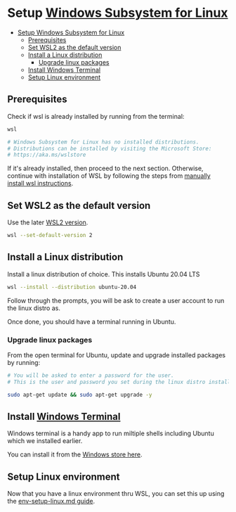 # Setup [Windows Subsystem for Linux](https://docs.microsoft.com/en-us/windows/wsl/about)

- [Setup Windows Subsystem for Linux](#setup-windows-subsystem-for-linux)
  - [Prerequisites](#prerequisites)
  - [Set WSL2 as the default version](#set-wsl2-as-the-default-version)
  - [Install a Linux distribution](#install-a-linux-distribution)
    - [Upgrade linux packages](#upgrade-linux-packages)
  - [Install Windows Terminal](#install-windows-terminal)
  - [Setup Linux environment](#setup-linux-environment)

## Prerequisites

Check if wsl is already installed by running from the terminal:

```bash
wsl

# Windows Subsystem for Linux has no installed distributions.
# Distributions can be installed by visiting the Microsoft Store:
# https://aka.ms/wslstore
```

If it's already installed, then proceed to the next section. Otherwise, continue with installation of WSL by following the steps from [manually install wsl instructions](https://docs.microsoft.com/en-us/windows/wsl/install-manual).

## Set WSL2 as the default version

Use the later [WSL2 version](https://aka.ms/wsl2).

```bash
wsl --set-default-version 2
```

## Install a Linux distribution

Install a linux distribution of choice. This installs Ubuntu 20.04 LTS

```bash
wsl --install --distribution ubuntu-20.04
```

Follow through the prompts, you will be ask to create a user account to run the linux distro as.

Once done, you should have a terminal running in Ubuntu.

### Upgrade linux packages

From the open terminal for Ubuntu, update and upgrade installed packages by running:

```bash
# You will be asked to enter a password for the user.
# This is the user and password you set during the linux distro installation.

sudo apt-get update && sudo apt-get upgrade -y
```

## Install [Windows Terminal](https://docs.microsoft.com/en-us/windows/terminal/install)

Windows terminal is a handy app to run miltiple shells including Ubuntu which we installed earlier.

You can install it from the [Windows store here](https://www.microsoft.com/en-nz/p/windows-terminal/9n0dx20hk701?rtc=1).

## Setup Linux environment

Now that you have a linux environment thru WSL, you can set this up using the [env-setup-linux.md guide](https://github.com/noelsevilla/notes/blob/master/configs/env-setup-linux.md).
